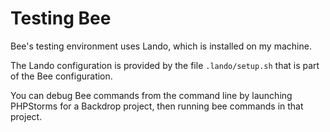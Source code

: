 # Testing Bee

Bee's testing environment uses Lando, which is installed on my machine.

The Lando configuration is provided by the file `.lando/setup.sh` that is part of the Bee configuration.

You can debug Bee commands from the command line by launching PHPStorms for a Backdrop project, then running bee commands in that project.
